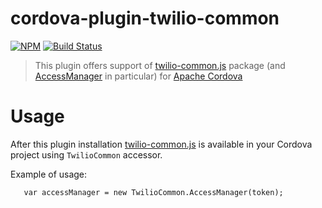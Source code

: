 cordova-plugin-twilio-common 
================
[![NPM](https://img.shields.io/npm/v/cordova-plugin-twilio-common.svg)](https://www.npmjs.com/package/cordova-plugin-twilio-common) [![Build Status](https://travis-ci.org/twilio/cordova-plugin-twilio-common.svg?branch=master)](https://travis-ci.org/twilio/cordova-plugin-twilio-common)

> This plugin offers support of [twilio-common.js](https://github.com/twilio/twilio-common.js) package (and [AccessManager](https://www.twilio.com/docs/api/chat/guides/access-token-lifecycle) in particular) for [Apache Cordova](https://cordova.apache.org/)

# Usage
After this plugin installation [twilio-common.js](https://github.com/twilio/twilio-common.js) is available in your Cordova project using `TwilioCommon` accessor.  

Example of usage:
```
   var accessManager = new TwilioCommon.AccessManager(token);
```
